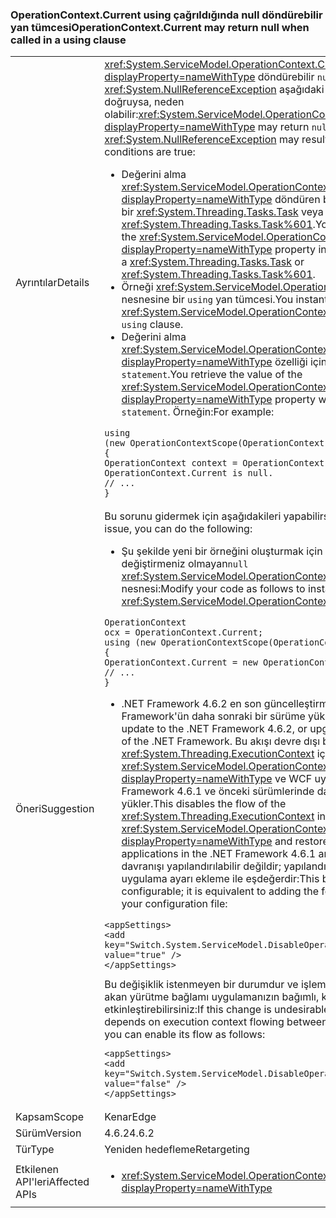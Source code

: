 ### <a name="operationcontextcurrent-may-return-null-when-called-in-a-using-clause"></a><span data-ttu-id="8c28f-101">OperationContext.Current using çağrıldığında null döndürebilir yan tümcesi</span><span class="sxs-lookup"><span data-stu-id="8c28f-101">OperationContext.Current may return null when called in a using clause</span></span>

|   |   |
|---|---|
|<span data-ttu-id="8c28f-102">Ayrıntılar</span><span class="sxs-lookup"><span data-stu-id="8c28f-102">Details</span></span>|<span data-ttu-id="8c28f-103"><xref:System.ServiceModel.OperationContext.Current?displayProperty=nameWithType> döndürebilir <code>null</code> ve <xref:System.NullReferenceException> aşağıdaki koşulların tümü doğruysa, neden olabilir:</span><span class="sxs-lookup"><span data-stu-id="8c28f-103"><xref:System.ServiceModel.OperationContext.Current?displayProperty=nameWithType> may return <code>null</code> and a <xref:System.NullReferenceException> may result if all of the following conditions are true:</span></span><ul><li><span data-ttu-id="8c28f-104">Değerini alma <xref:System.ServiceModel.OperationContext.Current?displayProperty=nameWithType> döndüren bir yöntem özelliğinde bir <xref:System.Threading.Tasks.Task> veya <xref:System.Threading.Tasks.Task%601>.</span><span class="sxs-lookup"><span data-stu-id="8c28f-104">You retrieve the value of the <xref:System.ServiceModel.OperationContext.Current?displayProperty=nameWithType> property in a method that returns a <xref:System.Threading.Tasks.Task> or <xref:System.Threading.Tasks.Task%601>.</span></span></li><li><span data-ttu-id="8c28f-105">Örneği <xref:System.ServiceModel.OperationContextScope> nesnesine bir <code>using</code> yan tümcesi.</span><span class="sxs-lookup"><span data-stu-id="8c28f-105">You instantiate the <xref:System.ServiceModel.OperationContextScope> object in a <code>using</code> clause.</span></span></li><li><span data-ttu-id="8c28f-106">Değerini alma <xref:System.ServiceModel.OperationContext.Current?displayProperty=nameWithType> özelliği içinde <code>using statement</code>.</span><span class="sxs-lookup"><span data-stu-id="8c28f-106">You retrieve the value of the <xref:System.ServiceModel.OperationContext.Current?displayProperty=nameWithType> property within the <code>using statement</code>.</span></span> <span data-ttu-id="8c28f-107">Örneğin:</span><span class="sxs-lookup"><span data-stu-id="8c28f-107">For example:</span></span></li></ul><pre><code class="lang-csharp">using (new OperationContextScope(OperationContext.Current))&#13;&#10;{&#13;&#10;OperationContext context = OperationContext.Current;      // OperationContext.Current is null.&#13;&#10;// ...&#13;&#10;}&#13;&#10;</code></pre>|
|<span data-ttu-id="8c28f-108">Öneri</span><span class="sxs-lookup"><span data-stu-id="8c28f-108">Suggestion</span></span>|<span data-ttu-id="8c28f-109">Bu sorunu gidermek için aşağıdakileri yapabilirsiniz:</span><span class="sxs-lookup"><span data-stu-id="8c28f-109">To address this issue, you can do the following:</span></span><ul><li><span data-ttu-id="8c28f-110">Şu şekilde yeni bir örneğini oluşturmak için kodunuzu değiştirmeniz olmayan<code>null</code> <xref:System.ServiceModel.OperationContext.Current%2A> nesnesi:</span><span class="sxs-lookup"><span data-stu-id="8c28f-110">Modify your code as follows to instantiate a new non-<code>null</code> <xref:System.ServiceModel.OperationContext.Current%2A> object:</span></span></li></ul><pre><code class="lang-csharp">OperationContext ocx = OperationContext.Current;&#13;&#10;using (new OperationContextScope(OperationContext.Current))&#13;&#10;{&#13;&#10;OperationContext.Current = new OperationContext(ocx.Channel);&#13;&#10;// ...&#13;&#10;}&#13;&#10;</code></pre><ul><li><span data-ttu-id="8c28f-111">.NET Framework 4.6.2 en son güncelleştirmesi veya .NET Framework'ün daha sonraki bir sürüme yükseltin.</span><span class="sxs-lookup"><span data-stu-id="8c28f-111">Install the latest update to the .NET Framework 4.6.2, or upgrade to a later version of the .NET Framework.</span></span> <span data-ttu-id="8c28f-112">Bu akışı devre dışı bırakır <xref:System.Threading.ExecutionContext> içinde <xref:System.ServiceModel.OperationContext.Current?displayProperty=nameWithType> ve WCF uygulamaları .NET Framework 4.6.1 ve önceki sürümlerinde davranışını geri yükler.</span><span class="sxs-lookup"><span data-stu-id="8c28f-112">This disables the flow of the <xref:System.Threading.ExecutionContext> in <xref:System.ServiceModel.OperationContext.Current?displayProperty=nameWithType> and restores the behavior of WCF applications in the .NET Framework 4.6.1 and earlier versions.</span></span> <span data-ttu-id="8c28f-113">Bu davranışı yapılandırılabilir değildir; yapılandırma dosyanız aşağıdaki uygulama ayarı ekleme ile eşdeğerdir:</span><span class="sxs-lookup"><span data-stu-id="8c28f-113">This behavior is configurable; it is equivalent to adding the following app setting to your configuration file:</span></span></li></ul><pre><code class="lang-xml">&lt;appSettings&gt;&#13;&#10;&lt;add key=&quot;Switch.System.ServiceModel.DisableOperationContextAsyncFlow&quot; value=&quot;true&quot; /&gt;&#13;&#10;&lt;/appSettings&gt;&#13;&#10;</code></pre><span data-ttu-id="8c28f-114">Bu değişiklik istenmeyen bir durumdur ve işlem bağlamları arasında akan yürütme bağlamı uygulamanızın bağımlı, kendi akış şu şekilde etkinleştirebilirsiniz:</span><span class="sxs-lookup"><span data-stu-id="8c28f-114">If this change is undesirable and your application depends on execution context flowing between operation contexts, you can enable its flow as follows:</span></span><pre><code class="lang-xml">&lt;appSettings&gt;&#13;&#10;&lt;add key=&quot;Switch.System.ServiceModel.DisableOperationContextAsyncFlow&quot; value=&quot;false&quot; /&gt;&#13;&#10;&lt;/appSettings&gt;&#13;&#10;</code></pre>|
|<span data-ttu-id="8c28f-115">Kapsam</span><span class="sxs-lookup"><span data-stu-id="8c28f-115">Scope</span></span>|<span data-ttu-id="8c28f-116">Kenar</span><span class="sxs-lookup"><span data-stu-id="8c28f-116">Edge</span></span>|
|<span data-ttu-id="8c28f-117">Sürüm</span><span class="sxs-lookup"><span data-stu-id="8c28f-117">Version</span></span>|<span data-ttu-id="8c28f-118">4.6.2</span><span class="sxs-lookup"><span data-stu-id="8c28f-118">4.6.2</span></span>|
|<span data-ttu-id="8c28f-119">Tür</span><span class="sxs-lookup"><span data-stu-id="8c28f-119">Type</span></span>|<span data-ttu-id="8c28f-120">Yeniden hedefleme</span><span class="sxs-lookup"><span data-stu-id="8c28f-120">Retargeting</span></span>|
|<span data-ttu-id="8c28f-121">Etkilenen API'leri</span><span class="sxs-lookup"><span data-stu-id="8c28f-121">Affected APIs</span></span>|<ul><li><xref:System.ServiceModel.OperationContext.Current?displayProperty=nameWithType></li></ul>|

